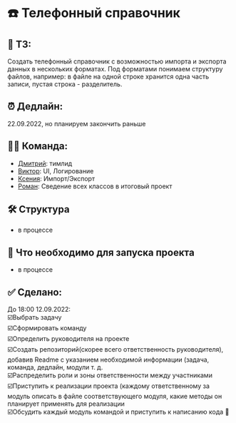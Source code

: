# :phone: Телефонный справочник
## :bookmark_tabs: ТЗ:
Создать телефонный справочник с возможностью импорта и экспорта данных в нескольких форматах.
Под форматами понимаем структуру файлов, например: в файле на одной строке хранится одна часть записи, пустая строка - разделитель.
## :alarm_clock: Дедлайн: 
22.09.2022, но планируем закончить раньше
## :man_technologist: Команда: 
- [Дмитрий](https://github.com/Argizol):  тимлид
- [Виктор](https://github.com/TheLi4e):  UI, Логирование
- [Ксения](https://github.com/letusbeus):  Импорт/Экспорт
- [Роман](https://github.com/AndarkRA):  Сведение всех классов в итоговый проект
## :hammer_and_wrench: Структура 
- в процессе
## :floppy_disk: Что необходимо для запуска проекта
- в процессе
## :white_check_mark: Сделано:
До 18:00 12.09.2022:  
:ballot_box_with_check:Выбрать задачу  
:ballot_box_with_check:Сформировать команду  
:ballot_box_with_check:Определить руководителя на проекте  
:ballot_box_with_check:Создать репозиторий(скорее всего ответственность руководителя), добавив Readme с указанием необходимой информации (задача, команда, дедлайн, модули т. д.  
:ballot_box_with_check:Распределить роли и зоны ответственности между участниками  
:ballot_box_with_check:Приступить к реализации проекта (каждому ответственному за модуль описать в файле соответствующего модуля, какие методы он планирует применять для реализации  
:ballot_box_with_check:Обсудить каждый модуль командой и приступить к написанию кода :tada:

